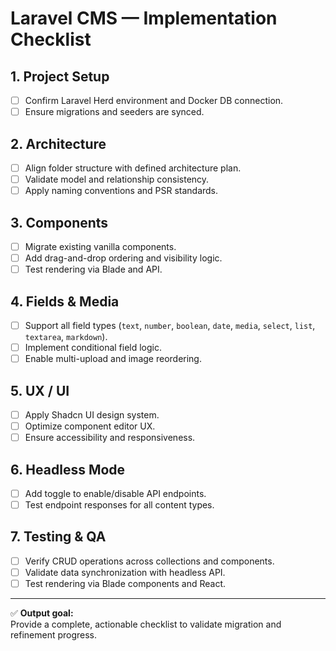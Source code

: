 # Laravel CMS — Implementation Checklist

## 1. Project Setup

- [ ] Confirm Laravel Herd environment and Docker DB connection.
- [ ] Ensure migrations and seeders are synced.

## 2. Architecture

- [ ] Align folder structure with defined architecture plan.
- [ ] Validate model and relationship consistency.
- [ ] Apply naming conventions and PSR standards.

## 3. Components

- [ ] Migrate existing vanilla components.
- [ ] Add drag-and-drop ordering and visibility logic.
- [ ] Test rendering via Blade and API.

## 4. Fields & Media

- [ ] Support all field types (`text`, `number`, `boolean`, `date`, `media`, `select`, `list`, `textarea`, `markdown`).
- [ ] Implement conditional field logic.
- [ ] Enable multi-upload and image reordering.

## 5. UX / UI

- [ ] Apply Shadcn UI design system.
- [ ] Optimize component editor UX.
- [ ] Ensure accessibility and responsiveness.

## 6. Headless Mode

- [ ] Add toggle to enable/disable API endpoints.
- [ ] Test endpoint responses for all content types.

## 7. Testing & QA

- [ ] Verify CRUD operations across collections and components.
- [ ] Validate data synchronization with headless API.
- [ ] Test rendering via Blade components and React.

---

✅ **Output goal:**  
Provide a complete, actionable checklist to validate migration and refinement progress.
